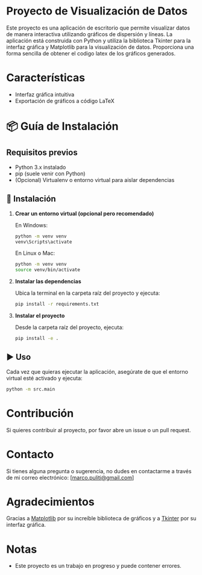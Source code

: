 # Proyecto de Visualización de Datos
Este proyecto es una aplicación de escritorio que permite visualizar datos de manera interactiva utilizando gráficos de dispersión y líneas. La aplicación está construida con Python y utiliza la biblioteca Tkinter para la interfaz gráfica y Matplotlib para la visualización de datos. Proporciona una forma sencilla de obtener el codigo latex de los gráficos generados.
# Características
- Interfaz gráfica intuitiva
- Exportación de gráficos a código LaTeX

# 📦 Guía de Instalación

## Requisitos previos

- Python 3.x instalado
- pip (suele venir con Python)
- (Opcional) Virtualenv o entorno virtual para aislar dependencias

## 🚀 Instalación

1. **Crear un entorno virtual (opcional pero recomendado)**

   En Windows:
   ```bash
   python -m venv venv
   venv\Scripts\activate
   ```

   En Linux o Mac:
   ```bash
   python -m venv venv
   source venv/bin/activate
   ```

2. **Instalar las dependencias**

   Ubica la terminal en la carpeta raíz del proyecto y ejecuta:
   ```bash
   pip install -r requirements.txt
   ```
3. **Instalar el proyecto**

   Desde la carpeta raíz del proyecto, ejecuta:
   ```bash
   pip install -e .
   ```

## ▶️ Uso

Cada vez que quieras ejecutar la aplicación, asegúrate de que el entorno virtual esté activado y ejecuta:

```bash
python -m src.main
```

# Contribución
Si quieres contribuir al proyecto, por favor abre un issue o un pull request.
# Contacto
Si tienes alguna pregunta o sugerencia, no dudes en contactarme a través de mi correo electrónico: [marco.puliti@gmail.com]
# Agradecimientos
Gracias a [Matplotlib](https://matplotlib.org/) por su increíble biblioteca de gráficos y a [Tkinter](https://docs.python.org/3/library/tkinter.html) por su interfaz gráfica.
# Notas
- Este proyecto es un trabajo en progreso y puede contener errores.
